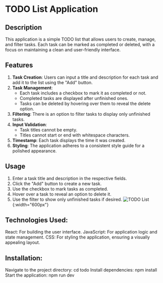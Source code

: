  # TODO List Application

## Description
This application is a simple TODO list that allows users to create, manage, and filter tasks. Each task can be marked as completed or deleted, with a focus on maintaining a clean and user-friendly interface.

## Features
1. **Task Creation**: Users can input a title and description for each task and add it to the list using the "Add" button.
2. **Task Management**:
   - Each task includes a checkbox to mark it as completed or not.
   - Completed tasks are displayed after unfinished ones.
   - Tasks can be deleted by hovering over them to reveal the delete option.
3. **Filtering**: There is an option to filter tasks to display only unfinished tasks.
4. **Input Validation**:
   - Task titles cannot be empty.
   - Titles cannot start or end with whitespace characters.
5. **Timestamp**: Each task displays the time it was created.
6. **Styling**: The application adheres to a consistent style guide for a polished appearance.

## Usage
1. Enter a task title and description in the respective fields.
2. Click the "Add" button to create a new task.
3. Use the checkbox to mark tasks as completed.
4. Hover over a task to reveal an option to delete it.
5. Use the filter to show only unfinished tasks if desired.
![TODO List](https://github.com/user-attachments/assets/b67b5ec4-74bb-452f-b10f-d02bde6adec9){:width="600px"}
## Technologies Used:
React: For building the user interface.
JavaScript: For application logic and state management.
CSS: For styling the application, ensuring a visually appealing layout.

## Installation:
Navigate to the project directory: cd todo
Install dependencies: npm install
Start the application: npm run dev
